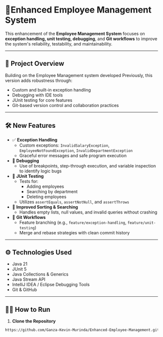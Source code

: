 # 🔧Enhanced Employee Management System 

This enhancement of the **Employee Management System** focuses on **exception handling, unit testing, debugging**, and **Git workflows** to improve the system's reliability, testability, and maintainability.

---

## 💼 Project Overview

Building on the Employee Management system developed Previously, this version adds robustness through:

- Custom and built-in exception handling
- Debugging with IDE tools
- JUnit testing for core features
- Git-based version control and collaboration practices

---

## 🛠️ New Features

- ✅ **Exception Handling**
  - Custom exceptions: `InvalidSalaryException`, `EmployeeNotFoundException`, `InvalidDepartmentException`
  - Graceful error messages and safe program execution
- 🐞 **Debugging**
  - Use of breakpoints, step-through execution, and variable inspection to identify logic bugs
- 🧪 **JUnit Testing**
  - Tests for:
    - Adding employees
    - Searching by department
    - Deleting employees
  - Utilizes `assertEquals`, `assertNotNull`, and `assertThrows`
- 🔁 **Improved Sorting & Searching**
  - Handles empty lists, null values, and invalid queries without crashing
- 🌿 **Git Workflows**
  - Feature branching (e.g., `feature/exception-handling`, `feature/unit-testing`)
  - Merge and rebase strategies with clean commit history

---

## ⚙️ Technologies Used

- Java 21
- JUnit 5
- Java Collections & Generics
- Java Stream API
- IntelliJ IDEA / Eclipse Debugging Tools
- Git & GitHub

---

## 🧑‍💻 How to Run

1. **Clone the Repository**

```bash
https://github.com/Ganza-Kevin-Murinda/Enhanced-Employee-Management.git

